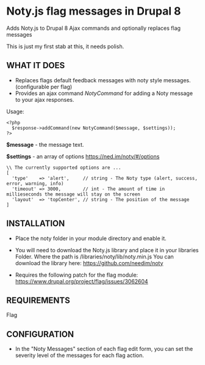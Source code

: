 # Noty.js flag messages in Drupal 8

Adds Noty.js to Drupal 8 Ajax commands and optionally replaces flag messages

This is just my first stab at this, it needs polish.

WHAT IT DOES
------------
- Replaces flags default feedback messages with noty style messages. (configurable per flag)
- Provides an ajax command *NotyCommand* for adding a Noty message to
your ajax responses.

Usage:

    <?php
      $response->addCommand(new NotyCommand($message, $settings));
    ?>


**$message** - the message text.

**$settings** - an array of options https://ned.im/noty/#/options
```
\\ The currently supported options are ...
[
  'type'    => 'alert',     // string - The Noty type (alert, success, error, warning, info)
  'timeout' => 3000,        // int - The amount of time in millieseconds the message will stay on the screen
  'layout'  => 'topCenter', // string - The position of the message
]
```


INSTALLATION
------------

 * Place the noty folder in your module directory and enable it.

 * You will need to download the Noty.js library and place it in your libraries
   Folder. Where the path is /libraries/noty/lib/noty.min.js
   You can download the library here: https://github.com/needim/noty

 * Requires the following patch for the flag module:
   https://www.drupal.org/project/flag/issues/3062604


REQUIREMENTS
------------

Flag


CONFIGURATION
-------------

 * In the "Noty Messages" section of each flag edit form, you can set the
   severity level of the messages for each flag action.
